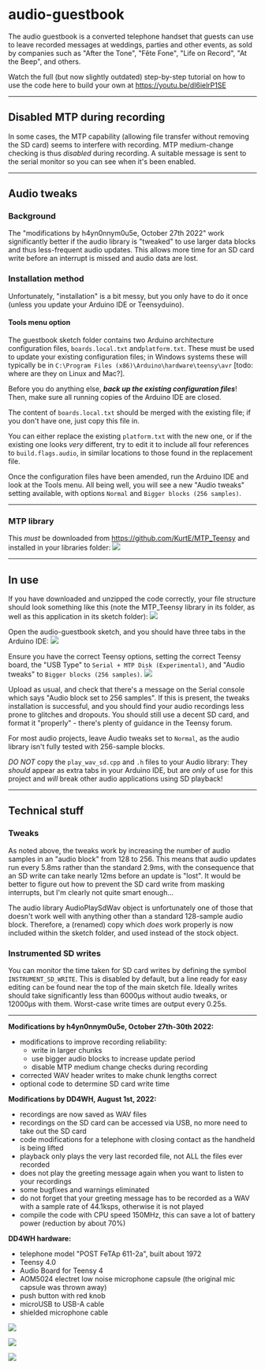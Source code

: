# audio-guestbook
The audio guestbook is a converted telephone handset that guests can use to leave recorded messages at weddings, parties and other events, as sold by companies such as "After the Tone", "Fête Fone", "Life on Record", "At the Beep", and others.

Watch the full (but now slightly outdated) step-by-step tutorial on how to use the code here to build your own at https://youtu.be/dI6ielrP1SE
 
 ---
## Disabled MTP during recording
In some cases, the MTP capability (allowing file transfer without removing the SD card) seems to interfere with recording. MTP medium-change checking is thus _disabled_ during recording. A suitable message is sent to the serial monitor so you can see when it's been enabled.

---

## Audio tweaks
### Background
The "modifications by h4yn0nnym0u5e, October 27th 2022" work significantly better if the audio library is "tweaked" to use larger data blocks and thus less-frequent audio updates. This allows more time for an SD card write before an interrupt is missed and audio data are lost.
 
### Installation method
Unfortunately, "installation" is a bit messy, but you only have to do it once (unless you update your Arduino IDE or Teensyduino).
#### Tools menu option
 The guestbook sketch folder contains two Arduino architecture configuration files, `boards.local.txt` and`platform.txt`. These must be used to update your existing configuration files; in Windows systems these will typically be in `C:\Program Files (x86)\Arduino\hardware\teensy\avr` [todo: where are they on Linux and Mac?].

Before you do anything else, **_back up the existing configuration files_**! Then, make sure all running copies of the Arduino IDE are closed.

The content of `boards.local.txt` should be merged with the existing file; if you don't have one, just copy this file in.

You can either replace the existing `platform.txt` with the new one, or if the existing one looks _very_ different, try to edit it to include all four references to `build.flags.audio`, in similar locations to those found in the replacement file. 

Once the configuration files have been amended, run the Arduino IDE and look at the Tools menu. All being well, you will see a new "Audio tweaks" setting available, with options `Normal` and `Bigger blocks (256 samples)`.

---

### MTP library
This _must_ be downloaded from https://github.com/KurtE/MTP_Teensy and installed in your libraries folder:
![](https://github.com/h4yn0nnym0u5e/audio-guestbook/raw/feature/doc-01/images/MTP-location.png)

---

## In use
If you have downloaded and unzipped the code correctly, your file structure should look something like this (note the MTP_Teensy library in its folder, as well as this application in its sketch folder):
![](https://github.com/h4yn0nnym0u5e/audio-guestbook/raw/feature/doc-01/images/file-structure.png)

Open the audio-guestbook sketch, and you should have three tabs in the Arduino IDE:
![](https://github.com/h4yn0nnym0u5e/audio-guestbook/raw/feature/doc-01/images/IDE-tabs.png)

Ensure you have the correct Teensy options, setting the correct Teensy board, the "USB Type" to `Serial + MTP Disk (Experimental)`, and "Audio tweaks" to  `Bigger blocks (256 samples)`. 
![](https://github.com/h4yn0nnym0u5e/audio-guestbook/raw/feature/doc-01/images/tools-selection.png)

Upload as usual, and check that there's a message on the Serial console which says "Audio block set to 256 samples". If this is present, the tweaks installation is successful, and you should find your audio recordings less prone to glitches and dropouts. You should still use a decent SD card, and format it "properly" - there's plenty of guidance in the Teensy forum.

For most audio projects, leave Audio tweaks set to `Normal`, as the audio library isn't fully tested with 256-sample blocks.

_DO NOT_ copy the `play_wav_sd.cpp` and `.h` files to your Audio library: They _should_ appear as extra tabs in your Arduino IDE, but are _only_ of use for this project and _will_ break other audio applications using SD playback!

---

## Technical stuff
### Tweaks
As noted above, the tweaks work by increasing the number of audio samples in an "audio block" from 128 to 256. This means that audio updates run every 5.8ms rather than the standard 2.9ms, with the consequence that an SD write can take nearly 12ms before an update is "lost". It would be better to figure out how to prevent the SD card write from masking interrupts, but I'm clearly not quite smart enough...

The audio library AudioPlaySdWav object is unfortunately one of those that doesn't work well with anything other than a standard 128-sample audio block. Therefore, a (renamed) copy which _does_ work properly is now included within the sketch folder, and used instead of the stock object.
### Instrumented SD writes
You can monitor the time taken for SD card writes by defining the symbol `INSTRUMENT_SD_WRITE`. This is disabled by default, but a line ready for easy editing can be found near the top of the main sketch file. Ideally writes should take significantly less than 6000µs without audio tweaks, or 12000µs with them. Worst-case write times are output every 0.25s.

---
**Modifications by h4yn0nnym0u5e, October 27th-30th 2022:**
* modifications to improve recording reliability:
  * write in larger chunks
  * use bigger audio blocks to increase update period
  * disable MTP medium change checks during recording
* corrected WAV header writes to make chunk lengths correct
* optional code to determine SD card write time

**Modifications by DD4WH, August 1st, 2022:**
* recordings are now saved as WAV files
* recordings on the SD card can be accessed via USB, no more need to take out the SD card
* code modifications for a telephone with closing contact as the handheld is being lifted
* playback only plays the very last recorded file, not ALL the files ever recorded
* does not play the greeting message again when you want to listen to your recordings
* some bugfixes and warnings eliminated
* do not forget that your greeting message has to be recorded as a WAV with a sample rate of 44.1ksps, otherwise it is not played
* compile the code with CPU speed 150MHz, this can save a lot of battery power (reduction by about 70%)

**DD4WH hardware:**
* telephone model "POST FeTAp 611-2a", built about 1972
* Teensy 4.0
* Audio Board for Teensy 4
* AOM5024 electret low noise microphone capsule (the original mic capsule was thrown away)
* push button with red knob
* microUSB to USB-A cable 
* shielded microphone cable


![](https://raw.githubusercontent.com/playfultechnology/audio-guestbook/main/DD4WH_Audio_guest_book_611.jpg)


![](https://github.com/playfultechnology/audio-guestbook/raw/main/thumbnail.jpg)

![](https://raw.githubusercontent.com/playfultechnology/audio-guestbook/main/AudioGuestbook_bb.jpg)
